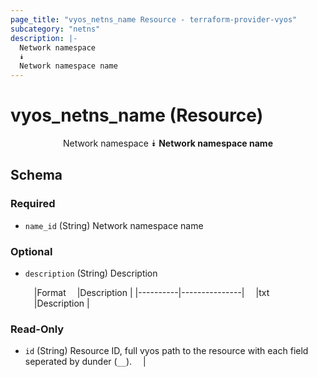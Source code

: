 ```yaml
---
page_title: "vyos_netns_name Resource - terraform-provider-vyos"
subcategory: "netns"
description: |-
  Network namespace
  ⯯
  Network namespace name
---
```


# vyos_netns_name (Resource)
<center>

Network namespace
⯯
**Network namespace name**


</center>

## Schema

### Required

- `name_id` (String) Network namespace name

### Optional

- `description` (String) Description

    &emsp;|Format  &emsp;|Description  |
    |----------|---------------|
    &emsp;|txt     &emsp;|Description  |

### Read-Only

- `id` (String) Resource ID, full vyos path to the resource with each field seperated by dunder (`__`).  &emsp;|
